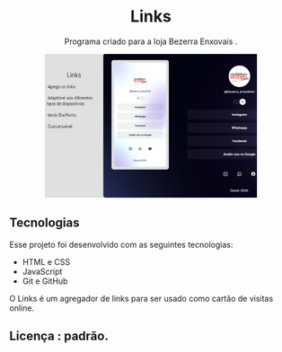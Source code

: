 <h1 align="center">Links</h1>

<p align="center">
   Programa criado para a loja Bezerra Enxovais .
</p>

<p align="center">
  <img src="./projeto/assets/Board.png" alt="Agregador de Links" width="75%">
</p>

## Tecnologias

Esse projeto foi desenvolvido com as seguintes tecnologias:

- HTML e CSS
- JavaScript
- Git e GitHub

O Links é um agregador de links para ser usado como cartão de visitas online.

## Licença : padrão.
